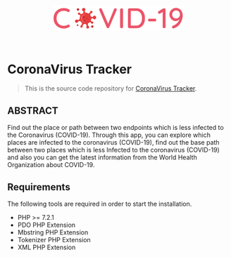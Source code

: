 
[<p align="center"><img  width="300" src="covid19.svg" align="center"/></p>](http://covid19.sabtinam.com)

&nbsp;
# CoronaVirus Tracker

> This is the source code repository for [CoronaVirus Tracker](http://covid19.sabtinam.com).

## ABSTRACT
Find out the place or path between two endpoints which is less infected to the Coronavirus (COVID-19). Through this app, you can explore which places are infected to the coronavirus (COVID-19), find out the base path between two places which is less Infected to the coronavirus (COVID-19) and also you can get the latest information from the World Health Organization about COVID-19.

## Requirements

The following tools are required in order to start the installation.

- PHP >= 7.2.1
- PDO PHP Extension
- Mbstring PHP Extension
- Tokenizer PHP Extension
- XML PHP Extension

